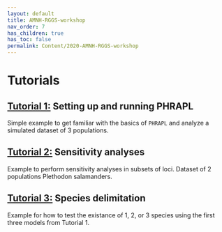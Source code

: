 ```yaml
---
layout: default
title: AMNH-RGGS-workshop
nav_order: 7
has_children: true
has_toc: false
permalink: Content/2020-AMNH-RGGS-workshop
---
```


# Tutorials


## **[Tutorial 1:](https://phrapl.github.io/Content/2020-AMNH-RGGS-workshop/AMNH.aa.PHRAPL.tutorial1.html)** Setting up and running PHRAPL 
Simple example to get familiar with the basics of `PHRAPL` and analyze a simulated dataset of 3 populations. <br/>


## **[Tutorial 2:](https://phrapl.github.io/Content/2020-AMNH-RGGS-workshop/AMNH.ab.PHRAPL.tutorial2.html)** Sensitivity analyses
Example to perform sensitivity analyses in subsets of loci. Dataset of 2 populations Plethodon salamanders. <br/>


## **[Tutorial 3:](https://phrapl.github.io/Content/2020-AMNH-RGGS-workshop/AMNH.ac.PHRAPL.tutorial3.html)** Species delimitation
Example for how to test the existance of 1, 2, or 3 species using the first three models from Tutorial 1. <br/>